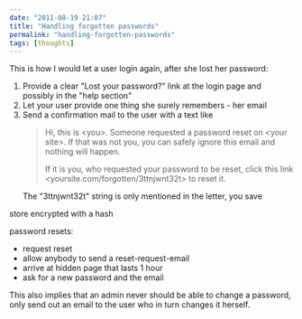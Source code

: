```yaml
---
date: "2011-08-19 21:07"
title: "Handling forgotten passwords"
permalink: "handling-forgotten-passwords"
tags: [thoughts]
---
```


This is how I would let a user login again, after she lost her password:
<ol>
	<li>Provide a clear "Lost your password?" link at the login page and possibly in the "help section"</li>
	<li>Let your user provide one thing she surely remembers - her email</li>
	<li>Send a confirmation mail to the user with a text like
<blockquote>Hi, this is &lt;you&gt;. Someone requested a password reset on &lt;your site&gt;. If that was not you, you can safely ignore this email and nothing will happen.

If it is you, who requested your password to be reset, click this link &lt;yoursite.com/forgotten/3ttnjwnt32t&gt; to reset it.</blockquote>
The "3ttnjwnt32t" string is only mentioned in the letter, you save</li>
</ol>
store encrypted with a hash

password resets:
<ul>
	<li>request reset</li>
	<li>allow anybody to send a reset-request-email</li>
	<li>arrive at hidden page that lasts 1 hour</li>
	<li>ask for a new password and the email</li>
</ul>
<div>This also implies that an admin never should be able to change a password, only send out an email to the user who in turn changes it herself.</div>
